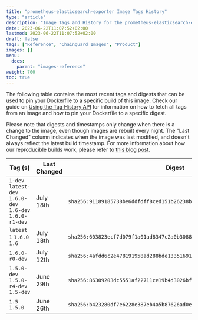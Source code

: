 ```yaml
---
title: "prometheus-elasticsearch-exporter Image Tags History"
type: "article"
description: "Image Tags and History for the prometheus-elasticsearch-exporter Chainguard Image"
date: 2023-06-22T11:07:52+02:00
lastmod: 2023-06-22T11:07:52+02:00
draft: false
tags: ["Reference", "Chainguard Images", "Product"]
images: []
menu:
  docs:
    parent: "images-reference"
weight: 700
toc: true
---
```


The following table contains the most recent tags and digests that can be used to pin your Dockerfile to a specific build of this image. Check our guide on [Using the Tag History API](/chainguard/chainguard-images/using-the-tag-history-api/) for information on how to fetch all tags from an image and how to pin your Dockerfile to a specific digest.

Please note that digests and timestamps only change when there is a change to the image, even though images are rebuilt every night. The "Last Changed" column indicates when the image was last modified, and doesn't always reflect the latest build timestamp. For more information about how our reproducible builds work, please refer to [this blog post](https://www.chainguard.dev/unchained/reproducing-chainguards-reproducible-image-builds).

| Tag (s)                                                    | Last Changed | Digest                                                                    |
|------------------------------------------------------------|--------------|---------------------------------------------------------------------------|
|  `1-dev` `latest-dev` `1.6.0-dev` `1.6-dev` `1.6.0-r1-dev` | July 18th    | `sha256:91189185738be6ddfdff8ced151b26238b3975cffcf7a7410c7f7ed2c2c8bb40` |
|  `latest` `1` `1.6.0` `1.6`                                | July 18th    | `sha256:603823ecf7d079f1a01ad8347c2a0b308814cc30e098160c1efdd1930bf35748` |
|  `1.6.0-r0-dev`                                            | July 12th    | `sha256:4afdd6c2e478191958ad288bde13351691a3d0674ef1788e2fcd67e4c141544c` |
|  `1.5.0-dev` `1.5.0-r4-dev` `1.5-dev`                      | June 29th    | `sha256:86309203dc5551af22711ce19b4d3026bf0f2dfdfdc0c9b11d38f69247b748b7` |
|  `1.5` `1.5.0`                                             | June 26th    | `sha256:b423280df7e6228e387eb4a5b87626ad0e2416af0af5de7c22983b9298777fb4` |
